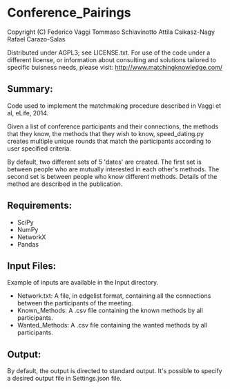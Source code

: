 Conference_Pairings
===================

Copyright (C)
Federico Vaggi
Tommaso Schiavinotto
Attila Csikasz-Nagy
Rafael Carazo-Salas

Distributed under AGPL3; see LICENSE.txt.  For use of the code under a
different license, or information about consulting and solutions tailored
to specific buisness needs, please visit: http://www.matchingknowledge.com/


Summary:
--------
Code used to implement the matchmaking procedure described in Vaggi et al,
eLife, 2014.

Given a list of conference participants and their connections, the methods
that they know, the methods that they wish to know, speed_dating.py creates
multiple unique rounds that match the participants according to user specified
criteria.

By default, two different sets of 5 'dates' are created.  The first set is
between people who are mutually interested in each other's methods.  The
second set is between people who know different methods.  Details of the
method are described in the publication.

Requirements:
-------------
- SciPy
- NumPy
- NetworkX
- Pandas

Input Files:
------------
Example of inputs are available in the Input directory.
- Network.txt: A file, in edgelist format, containing all the connections
between the participants of the meeting.
- Known_Methods: A .csv file containing the known methods by all participants.
- Wanted_Methods: A .csv file containing the wanted methods by all
participants.

Output:
-------
By default, the output is directed to standard output.  It's possible
to specify a desired output file in Settings.json file.
